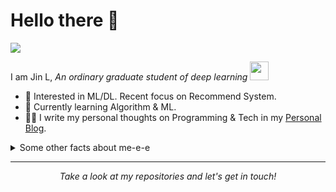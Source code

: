 # Hello there 👋

![](https://github.com/halfrost/halfrost/blob/master/icons/header_.png)

I am Jin L, <em>An ordinary graduate student of deep learning
<img src="https://media.giphy.com/media/WUlplcMpOCEmTGBtBW/giphy.gif" width="30"> 
</em> 

* 🧐   Interested in ML/DL. Recent focus on Recommend System.
* 🌱   Currently learning Algorithm & ML.  
* ✍🏻   I write my personal thoughts on Programming & Tech in my [Personal Blog](http://yearing1017.cn).

<details>
  <summary>Some other facts about me-e-e</summary>
  <br>

<p align="center">
<img align="center" src="https://github-readme-stats.vercel.app/api/top-langs/?username=yearing1017&hide_langs_below=1&theme=default&line_height=27&layout=compact" />
<img align="center" src="https://github-readme-stats.vercel.app/api?username=yearing1017&show_icons=true&count_private=true&include_all_commits=true&line_height=21" alt="halfrost's Github Stats" />
</p>

</details>
  
<hr>
<p align="center">
  <i>Take a look at my repositories and let's get in touch!</i>
</p>

